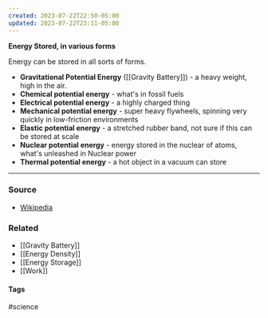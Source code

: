 ```yaml
---
created: 2023-07-22T22:50-05:00
updated: 2023-07-22T23:11-05:00
---
```

**Energy Stored, in various forms**

Energy can be stored in all sorts of forms.

- **Gravitational Potential Energy** ([[Gravity Battery]]) - a heavy weight, high in the air.
- **Chemical potential energy** - what's in fossil fuels
- **Electrical potential energy** - a highly charged thing 
- **Mechanical potential energy** - super heavy flywheels, spinning very quickly in low-friction environments 
- **Elastic potential energy** - a stretched rubber band, not sure if this can be stored at scale
- **Nuclear potential energy** - energy stored in the nuclear of atoms, what's unleashed in Nuclear power
- **Thermal potential energy** - a hot object in a vacuum can store

---
### Source
- [Wikipedia](https://en.wikipedia.org/wiki/Potential_energy)

### Related
- [[Gravity Battery]]
- [[Energy Density]]
- [[Energy Storage]]
- [[Work]]

#### Tags
#science 